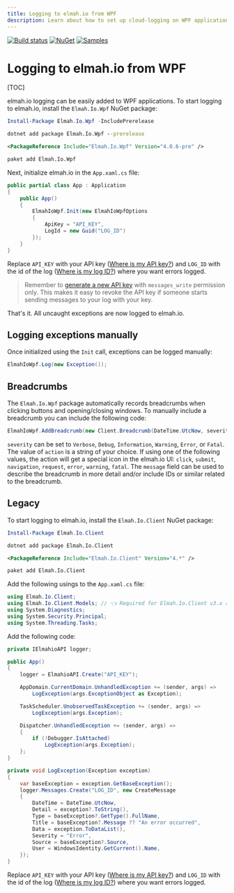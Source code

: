 ```yaml
---
title: Logging to elmah.io from WPF
description: Learn about how to set up cloud-logging on WPF applications using elmah.io. Catch and log all errors happening on installations of your client.
---
```


[![Build status](https://github.com/elmahio/Elmah.Io.Wpf/workflows/build/badge.svg)](https://github.com/elmahio/Elmah.Io.Wpf/actions?query=workflow%3Abuild)
[![NuGet](https://img.shields.io/nuget/v/Elmah.Io.Wpf.svg)](https://www.nuget.org/packages/Elmah.Io.Wpf)
[![Samples](https://img.shields.io/badge/samples-2-brightgreen.svg)](https://github.com/elmahio/Elmah.Io.Wpf/tree/main/samples)

# Logging to elmah.io from WPF

[TOC]

elmah.io logging can be easily added to WPF applications. To start logging to elmah.io, install the `Elmah.Io.Wpf` NuGet package:

```powershell fct_label="Package Manager"
Install-Package Elmah.Io.Wpf -IncludePrerelease
```
```cmd fct_label=".NET CLI"
dotnet add package Elmah.Io.Wpf --prerelease
```
```xml fct_label="PackageReference"
<PackageReference Include="Elmah.Io.Wpf" Version="4.0.6-pre" />
```
```xml fct_label="Paket CLI"
paket add Elmah.Io.Wpf
```

Next, initialize elmah.io in the `App.xaml.cs` file:

```csharp
public partial class App : Application
{
    public App()
    {
        ElmahIoWpf.Init(new ElmahIoWpfOptions
        {
            ApiKey = "API_KEY",
            LogId = new Guid("LOG_ID")
        });
    }
}
```

Replace `API_KEY` with your API key ([Where is my API key?](https://docs.elmah.io/where-is-my-api-key/)) and `LOG_ID` with the id of the log ([Where is my log ID?](https://docs.elmah.io/where-is-my-log-id/)) where you want errors logged.

> Remember to [generate a new API key](https://docs.elmah.io/how-to-configure-api-key-permissions/) with `messages_write` permission only. This makes it easy to revoke the API key if someone starts sending messages to your log with your key.

That's it. All uncaught exceptions are now logged to elmah.io.

## Logging exceptions manually

Once initialized using the `Init` call, exceptions can be logged manually:

```csharp
ElmahIoWpf.Log(new Exception());
```

## Breadcrumbs

The `Elmah.Io.Wpf` package automatically records breadcrumbs when clicking buttons and opening/closing windows. To manually include a breadcrumb you can include the following code:

```csharp
ElmahIoWpf.AddBreadcrumb(new Client.Breadcrumb(DateTime.UtcNow, severity:"Information", action:"Save", message:"Record save"));
```

`severity` can be set to `Verbose`, `Debug`, `Information`, `Warning`, `Error`, or `Fatal`. The value of `action` is a string of your choice. If using one of the following values, the action will get a special icon in the elmah.io UI: `click`, `submit`, `navigation`, `request`, `error`, `warning`, `fatal`. The `message` field can be used to describe the breadcrumb in more detail and/or include IDs or similar related to the breadcrumb.

## Legacy

To start logging to elmah.io, install the `Elmah.Io.Client` NuGet package:

```powershell fct_label="Package Manager"
Install-Package Elmah.Io.Client
```
```cmd fct_label=".NET CLI"
dotnet add package Elmah.Io.Client
```
```xml fct_label="PackageReference"
<PackageReference Include="Elmah.Io.Client" Version="4.*" />
```
```xml fct_label="Paket CLI"
paket add Elmah.Io.Client
```

Add the following usings to the `App.xaml.cs` file:

```csharp
using Elmah.Io.Client;
using Elmah.Io.Client.Models; // 👈 Required for Elmah.Io.Client v3.x and lower only
using System.Diagnostics;
using System.Security.Principal;
using System.Threading.Tasks;
```

Add the following code:

```csharp
private IElmahioAPI logger;

public App()
{
    logger = ElmahioAPI.Create("API_KEY");

    AppDomain.CurrentDomain.UnhandledException += (sender, args) =>
        LogException(args.ExceptionObject as Exception);

    TaskScheduler.UnobservedTaskException += (sender, args) =>
        LogException(args.Exception);

    Dispatcher.UnhandledException += (sender, args) =>
    {
        if (!Debugger.IsAttached)
            LogException(args.Exception);
    };
}

private void LogException(Exception exception)
{
    var baseException = exception.GetBaseException();
    logger.Messages.Create("LOG_ID", new CreateMessage
    {
        DateTime = DateTime.UtcNow,
        Detail = exception?.ToString(),
        Type = baseException?.GetType().FullName,
        Title = baseException?.Message ?? "An error occurred",
        Data = exception.ToDataList(),
        Severity = "Error",
        Source = baseException?.Source,
        User = WindowsIdentity.GetCurrent().Name,
    });
}
```

Replace `API_KEY` with your API key ([Where is my API key?](https://docs.elmah.io/where-is-my-api-key/)) and `LOG_ID` with the id of the log ([Where is my log ID?](https://docs.elmah.io/where-is-my-log-id/)) where you want errors logged.
